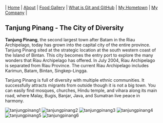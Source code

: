 | [Home](https://wendyjaya.github.io/) | [About](https://wendyjaya.github.io/about.html) | [Food Gallery](https://wendyjaya.github.io/gallery.html) | [What is Git and GitHub](https://wendyjaya.github.io/whatis.html) | [My Hometown](https://wendyjaya.github.io/hometown.html) | [My Company](https://wendyjaya.github.io/company.html) |


## Tanjung Pinang - The City of Diversity

__Tanjung Pinang__, the second largest town after Batam in the Riau Archipelago, today has grown into the capital city of the entire province. 
Tanjung Pinang sited at the strategic location at the south western coast of the Island of Bintan. 
This city becomes the entry port to explore the many wonders that Riau Archipelago has offered. 
In July 2004, Riau Archipelago is separated from Riau Province. The current Riau Archipelago includes Karimun, Batam, Bintan, Singkep-Lingga.

Tanjung Pinang is full of diversity with multiple ethnic communities. It successfully attracts migrants from outside though it is not a big town. 
You can easily find mosques, churches, Hindu temple, and vihara along its main road, where Malay, Bugis, Banjar, Java, and Sumatran live peace in harmony.

![tanjungpinang1](https://raw.githubusercontent.com/wendyjaya/wendyjaya.github.io/main/Taman_Gurindam_12.width-800.format-webp.webp)
![tanjungpinang2](https://raw.githubusercontent.com/wendyjaya/wendyjaya.github.io/main/Taman_Laman_Bunda_Tepi_Laut.width-800.format-webp.webp)
![tanjungpinang3](https://raw.githubusercontent.com/wendyjaya/wendyjaya.github.io/main/gedung-gonggong-1.webp)
![tanjungpinang4](https://raw.githubusercontent.com/wendyjaya/wendyjaya.github.io/main/penyengat-island.jpg)
![tanjungpinang5](https://raw.githubusercontent.com/wendyjaya/wendyjaya.github.io/main/photo2jpg.jpg)
![tanjungpinang6](https://raw.githubusercontent.com/wendyjaya/wendyjaya.github.io/main/photo5jpg.jpg)
